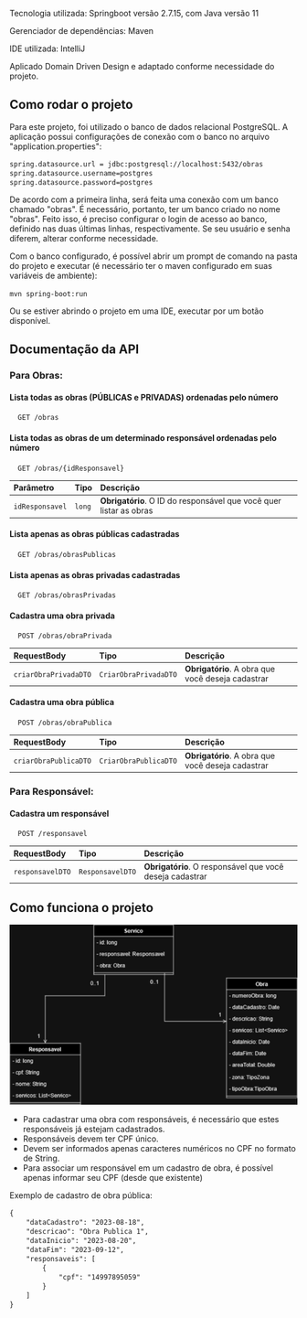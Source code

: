 




Tecnologia utilizada: Springboot versão 2.7.15, com Java versão 11

Gerenciador de dependências: Maven

IDE utilizada: IntelliJ

Aplicado Domain Driven Design e adaptado conforme necessidade do projeto.

## Como rodar o projeto
Para este projeto, foi utilizado o banco de dados relacional PostgreSQL. A aplicação possui configurações de conexão com o banco no arquivo "application.properties":

```
spring.datasource.url = jdbc:postgresql://localhost:5432/obras
spring.datasource.username=postgres
spring.datasource.password=postgres
```

De acordo com a primeira linha, será feita uma conexão com um banco chamado "obras". É necessário, portanto, ter um banco criado no nome "obras". Feito isso, é preciso configurar o login de acesso ao banco, definido nas duas últimas linhas, respectivamente. Se seu usuário e senha diferem, alterar conforme necessidade.

Com o banco configurado, é possível abrir um prompt de comando na pasta do projeto e executar (é necessário ter o maven configurado em suas variáveis de ambiente):

`mvn spring-boot:run`

Ou se estiver abrindo o projeto em uma IDE, executar por um botão disponível.



## Documentação da API

### Para Obras:

#### Lista todas as obras (PÚBLICAS e PRIVADAS) ordenadas pelo número

```http
  GET /obras
```

#### Lista todas as obras de um determinado responsável ordenadas pelo número
```http
  GET /obras/{idResponsavel}
```

| Parâmetro   | Tipo       | Descrição                                   |
| :---------- | :--------- | :------------------------------------------ |
| `idResponsavel`      | `long` | **Obrigatório**. O ID do responsável que você quer listar as obras |


#### Lista apenas as obras públicas cadastradas

```http
  GET /obras/obrasPublicas
```

#### Lista apenas as obras privadas cadastradas

```http
  GET /obras/obrasPrivadas
```

#### Cadastra uma obra privada

```http
  POST /obras/obraPrivada
```

| RequestBody   | Tipo       | Descrição                                   |
| :---------- | :--------- | :------------------------------------------ |
| `criarObraPrivadaDTO`      | `CriarObraPrivadaDTO` | **Obrigatório**. A obra que você deseja cadastrar |

#### Cadastra uma obra pública

```http
  POST /obras/obraPublica
```

| RequestBody   | Tipo       | Descrição                                   |
| :---------- | :--------- | :------------------------------------------ |
| `criarObraPublicaDTO`      | `CriarObraPublicaDTO` | **Obrigatório**. A obra que você deseja cadastrar |


### Para Responsável:

#### Cadastra um responsável

```http
  POST /responsavel
```

| RequestBody   | Tipo       | Descrição                                   |
| :---------- | :--------- | :------------------------------------------ |
| `responsavelDTO`      | `ResponsavelDTO` | **Obrigatório**. O responsável que você deseja cadastrar |


## Como funciona o projeto

<img src="./back-end/docs/diagrama.png">

* Para cadastrar uma obra com responsáveis, é necessário que estes responsáveis já estejam cadastrados.
* Responsáveis devem ter CPF único.
* Devem ser informados apenas caracteres numéricos no CPF no formato de String.
* Para associar um responsável em um cadastro de obra, é possível apenas informar seu CPF (desde que existente)

Exemplo de cadastro de obra pública:
```
{
    "dataCadastro": "2023-08-18",
    "descricao": "Obra Publica 1",
    "dataInicio": "2023-08-20",
    "dataFim": "2023-09-12",
    "responsaveis": [
        {
            "cpf": "14997895059"
        }
    ]
}
```
